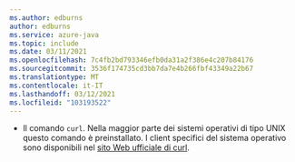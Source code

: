 ```yaml
---
ms.author: edburns
author: edburns
ms.service: azure-java
ms.topic: include
ms.date: 03/11/2021
ms.openlocfilehash: 7c4fb2bd793346efb0da31a2f386e4c207b84176
ms.sourcegitcommit: 3536f174735cd3bb7da7e4b266fbf43349a22b67
ms.translationtype: MT
ms.contentlocale: it-IT
ms.lasthandoff: 03/12/2021
ms.locfileid: "103193522"
---
```

- Il comando `curl`.  Nella maggior parte dei sistemi operativi di tipo UNIX questo comando è preinstallato.  I client specifici del sistema operativo sono disponibili nel [sito Web ufficiale di curl](https://curl.haxx.se/).
